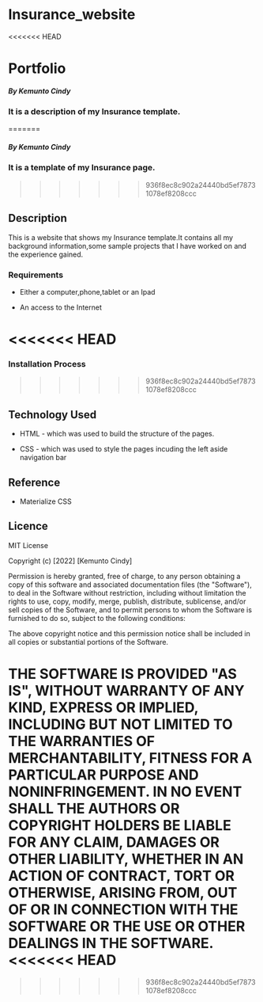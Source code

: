 # Insurance_website
<<<<<<< HEAD
# Portfolio

##### By Kemunto Cindy
### It is a description of my Insurance template.
=======

##### By Kemunto Cindy
### It is a template of my Insurance page.
>>>>>>> 936f8ec8c902a24440bd5ef78731078ef8208ccc


## Description
<p>This is  a website that shows my Insurance template.It contains all my background information,some sample projects that I have worked on and the experience gained.</p>


### Requirements

* Either a computer,phone,tablet or an Ipad

* An access to the Internet

<<<<<<< HEAD
=======
### Installation Process

>>>>>>> 936f8ec8c902a24440bd5ef78731078ef8208ccc
## Technology Used
* HTML - which was used to build the structure of the pages.

* CSS - which was used to style the pages incuding the left aside navigation bar

## Reference
* Materialize CSS


## Licence

MIT License

Copyright (c) [2022] [Kemunto Cindy]

Permission is hereby granted, free of charge, to any person obtaining a copy
of this software and associated documentation files (the "Software"), to deal
in the Software without restriction, including without limitation the rights
to use, copy, modify, merge, publish, distribute, sublicense, and/or sell
copies of the Software, and to permit persons to whom the Software is
furnished to do so, subject to the following conditions:

The above copyright notice and this permission notice shall be included in all
copies or substantial portions of the Software.

THE SOFTWARE IS PROVIDED "AS IS", WITHOUT WARRANTY OF ANY KIND, EXPRESS OR
IMPLIED, INCLUDING BUT NOT LIMITED TO THE WARRANTIES OF MERCHANTABILITY,
FITNESS FOR A PARTICULAR PURPOSE AND NONINFRINGEMENT. IN NO EVENT SHALL THE
AUTHORS OR COPYRIGHT HOLDERS BE LIABLE FOR ANY CLAIM, DAMAGES OR OTHER
LIABILITY, WHETHER IN AN ACTION OF CONTRACT, TORT OR OTHERWISE, ARISING FROM,
OUT OF OR IN CONNECTION WITH THE SOFTWARE OR THE USE OR OTHER DEALINGS IN THE
SOFTWARE.
<<<<<<< HEAD
=======


>>>>>>> 936f8ec8c902a24440bd5ef78731078ef8208ccc
